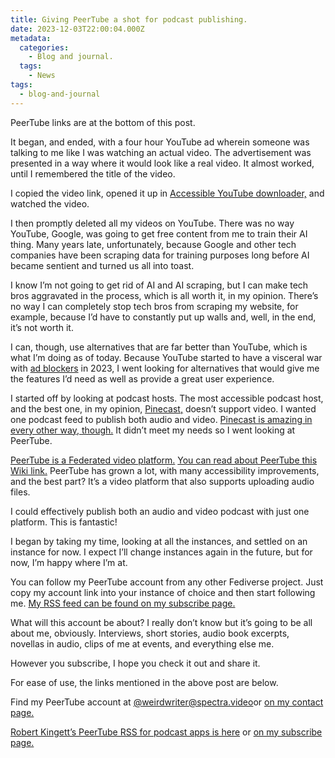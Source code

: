 ```yaml
---
title: Giving PeerTube a shot for podcast publishing.
date: 2023-12-03T22:00:04.000Z
metadata:
  categories:
    - Blog and journal.
  tags:
    - News
tags:
  - blog-and-journal
---
```


PeerTube links are at the bottom of this post.

It began, and ended, with a four hour YouTube ad wherein someone was talking to me like I was watching an actual video. The advertisement was presented in a way where it would look like a real video. It almost worked, until I remembered the title of the video.

I copied the video link, opened it up in [Accessible YouTube downloader,](https://github.com/sulaiman-alqusaimi/accessible_youtube_downloader_pro/releases) and watched the video.

I then promptly deleted all my videos on YouTube. There was no way YouTube, Google, was going to get free content from me to train their AI thing. Many years late, unfortunately, because Google and other tech companies have been scraping data for training purposes long before AI became sentient and turned us all into toast.

I know I’m not going to get rid of AI and AI scraping, but I can make tech bros aggravated in the process, which is all worth it, in my opinion. There’s no way I can completely stop tech bros from scraping my website, for example, because I’d have to constantly put up walls and, well, in the end, it’s not worth it.

I can, though, use alternatives that are far better than YouTube, which is what I’m doing as of today. Because YouTube started to have a visceral war with [ad blockers](https://en.wikipedia.org/wiki/Ad_blocking) in 2023, I went looking for alternatives that would give me the features I’d need as well as provide a great user experience.

I started off by looking at podcast hosts. The most accessible podcast host, and the best one, in my opinion, [Pinecast,](https://pinecast.com/) doesn’t support video. I wanted one podcast feed to publish both audio and video. [Pinecast is amazing in every other way, though.](https://changelog.pinecast.com/) It didn’t meet my needs so I went looking at PeerTube.

[PeerTube is a Federated video platform.](https://joinpeertube.org/) [You can read about PeerTube this Wiki link.](https://en.wikipedia.org/wiki/PeerTube) PeerTube has grown a lot, with many accessibility improvements, and the best part? It’s a video platform that also supports uploading audio files.

I could effectively publish both an audio and video podcast with just one platform. This is fantastic!

I began by taking my time, looking at all the instances, and settled on an instance for now. I expect I’ll change instances again in the future, but for now, I’m happy where I’m at.

You can follow my PeerTube account from any other Fediverse project. Just copy my account link into your instance of choice and then start following me. [My RSS feed can be found on my subscribe page.](https://robertkingett.com/subscribe/)

What will this account be about? I really don’t know but it’s going to be all about me, obviously. Interviews, short stories, audio book excerpts, novellas in audio, clips of me at events, and everything else me.

However you subscribe, I hope you check it out and share it.

For ease of use, the links mentioned in the above post are below.

Find my PeerTube account at [@weirdwriter@spectra.video](https://spectra.video/a/weirdwriter)or [on my contact page.](https://robertkingett.com/contact/)

[Robert Kingett’s PeerTube RSS for podcast apps is here](https://spectra.video/feeds/videos.xml?videoChannelId=4444) or [on my subscribe page.](https://robertkingett.com/subscribe/)
